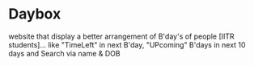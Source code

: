 Daybox
======
website that display a better arrangement of B'day's of people [IITR students]...
like "TimeLeft" in next B'day, "UPcoming" B'days in next 10 days and Search via name & DOB
